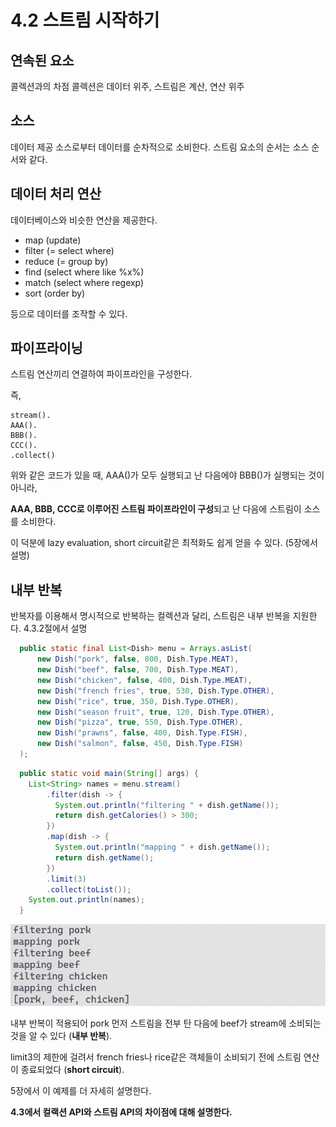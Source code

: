 # 4.2 스트림 시작하기

## 연속된 요소

콜렉션과의 차점
콜렉션은 데이터 위주, 스트림은 계산, 연산 위주

## 소스

데이터 제공 소스로부터 데이터를 순차적으로 소비한다. 스트림 요소의 순서는 소스 순서와 같다.

## 데이터 처리 연산

데이터베이스와 비슷한 연산을 제공한다.

- map (update)
- filter (= select where)
- reduce (= group by)
- find (select where like %x%)
- match (select where regexp)
- sort (order by)

등으로 데이터를 조작할 수 있다.


## 파이프라이닝

스트림 연산끼리 연결하여 파이프라인을 구성한다.

즉, 
```
stream().
AAA().
BBB().
CCC().
.collect()
```

위와 같은 코드가 있을 때, AAA()가 모두 실행되고 난 다음에야 BBB()가 실행되는 것이 아니라,

**AAA, BBB, CCC로 이루어진 스트림 파이프라인이 구성**되고 난 다음에 스트림이 소스를 소비한다.

이 덕분에 lazy evaluation, short circuit같은 최적화도 쉽게 얻을 수 있다. (5장에서 설명)

## 내부 반복

반복자를 이용해서 명시적으로 반복하는 컬렉션과 달리, 스트림은 내부 반복을 지원한다. 4.3.2절에서 설명

```java
  public static final List<Dish> menu = Arrays.asList(
      new Dish("pork", false, 800, Dish.Type.MEAT),
      new Dish("beef", false, 700, Dish.Type.MEAT),
      new Dish("chicken", false, 400, Dish.Type.MEAT),
      new Dish("french fries", true, 530, Dish.Type.OTHER),
      new Dish("rice", true, 350, Dish.Type.OTHER),
      new Dish("season fruit", true, 120, Dish.Type.OTHER),
      new Dish("pizza", true, 550, Dish.Type.OTHER),
      new Dish("prawns", false, 400, Dish.Type.FISH),
      new Dish("salmon", false, 450, Dish.Type.FISH)
  );
```

```java
  public static void main(String[] args) {
    List<String> names = menu.stream()
        .filter(dish -> {
          System.out.println("filtering " + dish.getName());
          return dish.getCalories() > 300;
        })
        .map(dish -> {
          System.out.println("mapping " + dish.getName());
          return dish.getName();
        })
        .limit(3)
        .collect(toList());
    System.out.println(names);
  }
```

![](attachments/Pasted%20image%2020230423163643.png)

내부 반복이 적용되어 pork 먼저 스트림을 전부 탄 다음에 beef가 stream에 소비되는 것을 알 수 있다 (**내부 반복**).

limit3의 제한에 걸려서 french fries나 rice같은 객체들이 소비되기 전에 스트림 연산이 종료되었다 (**short circuit**).

5장에서 이 예제를 더 자세히 설명한다.

**4.3에서 컬랙션 API와 스트림 API의 차이점에 대해 설명한다.**